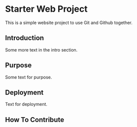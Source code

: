 # Starter Web Project
This is a simple website project to use Git and Github together.
## Introduction
Some more text in the intro section.
## Purpose
Some text for purpose.
## Deployment
Text for deployment.
## How To Contribute 

